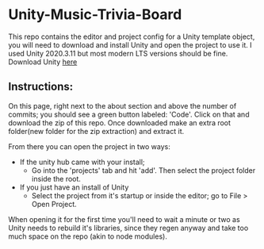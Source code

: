 # Unity-Music-Trivia-Board

This repo contains the editor and project config for a Unity template object, you will need to download and install Unity and open the project to use it. I used Unity 2020.3.11 but most modern LTS versions should be fine. 
Download Unity [here](https://unity.com/download)

## Instructions:

On this page, right next to the about section and above the number of commits; you should see a green button labeled: 'Code'. 
Click on that and download the zip of this repo. Once downloaded make an extra root folder(new folder for the zip extraction) and extract it. 

From there you can open the project in two ways:
- If the unity hub came with your install;
  - Go into the 'projects' tab and hit 'add'. Then select the project folder inside the root. 
- If you just have an install of Unity
  - Select the project from it's startup or inside the editor; go to File > Open Project.

When opening it for the first time you'll need to wait a minute or two as Unity needs to rebuild it's libraries, since they regen anyway and take too much space on the repo (akin to node modules). 
